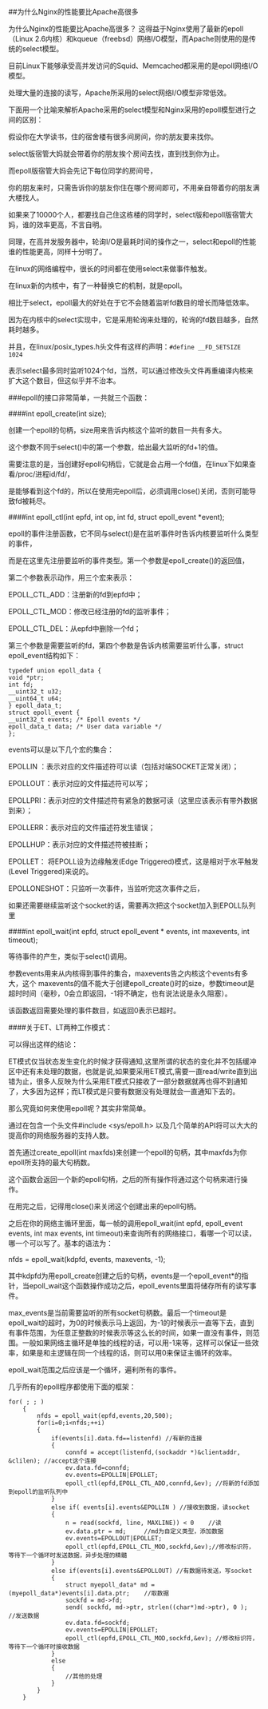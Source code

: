 ##为什么Nginx的性能要比Apache高很多

为什么Nginx的性能要比Apache高很多？ 这得益于Nginx使用了最新的epoll（Linux 2.6内核）和kqueue（freebsd）网络I/O模型，而Apache则使用的是传统的select模型。

目前Linux下能够承受高并发访问的Squid、Memcached都采用的是epoll网络I/O模型。

处理大量的连接的读写，Apache所采用的select网络I/O模型非常低效。

下面用一个比喻来解析Apache采用的select模型和Nginx采用的epoll模型进行之间的区别：

假设你在大学读书，住的宿舍楼有很多间房间，你的朋友要来找你。

select版宿管大妈就会带着你的朋友挨个房间去找，直到找到你为止。

而epoll版宿管大妈会先记下每位同学的房间号，

你的朋友来时，只需告诉你的朋友你住在哪个房间即可，不用亲自带着你的朋友满大楼找人。

如果来了10000个人，都要找自己住这栋楼的同学时，select版和epoll版宿管大妈，谁的效率更高，不言自明。

同理，在高并发服务器中，轮询I/O是最耗时间的操作之一，select和epoll的性能谁的性能更高，同样十分明了。

在linux的网络编程中，很长的时间都在使用select来做事件触发。

在linux新的内核中，有了一种替换它的机制，就是epoll。

相比于select，epoll最大的好处在于它不会随着监听fd数目的增长而降低效率。

因为在内核中的select实现中，它是采用轮询来处理的，轮询的fd数目越多，自然耗时越多。

并且，在linux/posix_types.h头文件有这样的声明：`#define __FD_SETSIZE    1024`

表示select最多同时监听1024个fd，当然，可以通过修改头文件再重编译内核来扩大这个数目，但这似乎并不治本。

###epoll的接口非常简单，一共就三个函数：

####int epoll_create(int size);

创建一个epoll的句柄，size用来告诉内核这个监听的数目一共有多大。

这个参数不同于select()中的第一个参数，给出最大监听的fd+1的值。

需要注意的是，当创建好epoll句柄后，它就是会占用一个fd值，在linux下如果查看/proc/进程id/fd/，

是能够看到这个fd的，所以在使用完epoll后，必须调用close()关闭，否则可能导致fd被耗尽。

####int epoll_ctl(int epfd, int op, int fd, struct epoll_event *event);

epoll的事件注册函数，它不同与select()是在监听事件时告诉内核要监听什么类型的事件，

而是在这里先注册要监听的事件类型。第一个参数是epoll_create()的返回值，

第二个参数表示动作，用三个宏来表示：

EPOLL_CTL_ADD：注册新的fd到epfd中；

EPOLL_CTL_MOD：修改已经注册的fd的监听事件；

EPOLL_CTL_DEL：从epfd中删除一个fd；

第三个参数是需要监听的fd，第四个参数是告诉内核需要监听什么事，struct epoll_event结构如下：

```shell
typedef union epoll_data {
void *ptr;
int fd;
__uint32_t u32;
__uint64_t u64;
} epoll_data_t;
struct epoll_event {
__uint32_t events; /* Epoll events */
epoll_data_t data; /* User data variable */
};
```

events可以是以下几个宏的集合：

EPOLLIN ：表示对应的文件描述符可以读（包括对端SOCKET正常关闭）；

EPOLLOUT：表示对应的文件描述符可以写；

EPOLLPRI：表示对应的文件描述符有紧急的数据可读（这里应该表示有带外数据到来）；

EPOLLERR：表示对应的文件描述符发生错误；

EPOLLHUP：表示对应的文件描述符被挂断；

EPOLLET： 将EPOLL设为边缘触发(Edge Triggered)模式，这是相对于水平触发(Level Triggered)来说的。

EPOLLONESHOT：只监听一次事件，当监听完这次事件之后，

如果还需要继续监听这个socket的话，需要再次把这个socket加入到EPOLL队列里

####int epoll_wait(int epfd, struct epoll_event * events, int maxevents, int timeout);

等待事件的产生，类似于select()调用。

参数events用来从内核得到事件的集合，maxevents告之内核这个events有多大，这个 maxevents的值不能大于创建epoll_create()时的size，参数timeout是超时时间（毫秒，0会立即返回，-1将不确定，也有说法说是永久阻塞）。

该函数返回需要处理的事件数目，如返回0表示已超时。

####关于ET、LT两种工作模式：

可以得出这样的结论：

ET模式仅当状态发生变化的时候才获得通知,这里所谓的状态的变化并不包括缓冲区中还有未处理的数据，也就是说,如果要采用ET模式,需要一直read/write直到出错为止，很多人反映为什么采用ET模式只接收了一部分数据就再也得不到通知了，大多因为这样；而LT模式是只要有数据没有处理就会一直通知下去的。

那么究竟如何来使用epoll呢？其实非常简单。

通过在包含一个头文件#include <sys/epoll.h> 以及几个简单的API将可以大大的提高你的网络服务器的支持人数。

首先通过create_epoll(int maxfds)来创建一个epoll的句柄，其中maxfds为你epoll所支持的最大句柄数。

这个函数会返回一个新的epoll句柄，之后的所有操作将通过这个句柄来进行操作。

在用完之后，记得用close()来关闭这个创建出来的epoll句柄。

之后在你的网络主循环里面，每一帧的调用epoll_wait(int epfd, epoll_event events, int max events, int timeout)来查询所有的网络接口，看哪一个可以读，哪一个可以写了。基本的语法为：

nfds = epoll_wait(kdpfd, events, maxevents, -1);

其中kdpfd为用epoll_create创建之后的句柄，events是一个epoll_event*的指针，当epoll_wait这个函数操作成功之后，epoll_events里面将储存所有的读写事件。

max_events是当前需要监听的所有socket句柄数。最后一个timeout是 epoll_wait的超时，为0的时候表示马上返回，为-1的时候表示一直等下去，直到有事件范围，为任意正整数的时候表示等这么长的时间，如果一直没有事件，则范围。一般如果网络主循环是单独的线程的话，可以用-1来等，这样可以保证一些效率，如果是和主逻辑在同一个线程的话，则可以用0来保证主循环的效率。

epoll_wait范围之后应该是一个循环，遍利所有的事件。

几乎所有的epoll程序都使用下面的框架：

```shell
for( ; ; )
    {
        nfds = epoll_wait(epfd,events,20,500);
        for(i=0;i<nfds;++i)
        {
            if(events[i].data.fd==listenfd) //有新的连接
            {
                connfd = accept(listenfd,(sockaddr *)&clientaddr, &clilen); //accept这个连接
                ev.data.fd=connfd;
                ev.events=EPOLLIN|EPOLLET;
                epoll_ctl(epfd,EPOLL_CTL_ADD,connfd,&ev); //将新的fd添加到epoll的监听队列中
            }
            else if( events[i].events&EPOLLIN ) //接收到数据，读socket
            {
                n = read(sockfd, line, MAXLINE)) < 0    //读
                ev.data.ptr = md;     //md为自定义类型，添加数据
                ev.events=EPOLLOUT|EPOLLET;
                epoll_ctl(epfd,EPOLL_CTL_MOD,sockfd,&ev);//修改标识符，等待下一个循环时发送数据，异步处理的精髓
            }
            else if(events[i].events&EPOLLOUT) //有数据待发送，写socket
            {
                struct myepoll_data* md = (myepoll_data*)events[i].data.ptr;    //取数据
                sockfd = md->fd;
                send( sockfd, md->ptr, strlen((char*)md->ptr), 0 );        //发送数据
                ev.data.fd=sockfd;
                ev.events=EPOLLIN|EPOLLET;
                epoll_ctl(epfd,EPOLL_CTL_MOD,sockfd,&ev); //修改标识符，等待下一个循环时接收数据
            }
            else
            {
                //其他的处理
            }
        }
    }
```